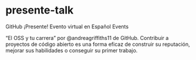 # presente-talk
GitHub ¡Presente! Evento virtual en Español Events


“El OSS y tu carrera” por @andreagriffiths11 de GitHub. Contribuir a proyectos de código abierto es una forma eficaz de construir su reputación, mejorar sus habilidades o conseguir su primer trabajo.
